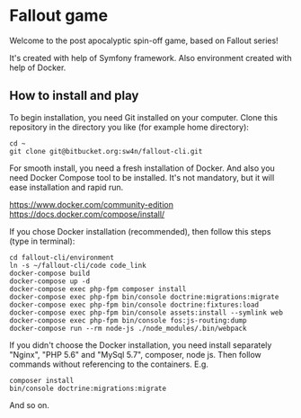 Fallout game
========================

Welcome to the post apocalyptic spin-off game, based on Fallout series!

It's created with help of Symfony framework. Also environment created with help of Docker.

How to install and play
--------------

To begin installation, you need Git installed on your computer. 
Clone this repository in the directory you like (for example home directory):

```
cd ~
git clone git@bitbucket.org:sw4n/fallout-cli.git
```

For smooth install, you need a fresh installation of Docker. And also you need Docker Compose tool to be installed.
It's not mandatory, but it will ease installation and rapid run.

https://www.docker.com/community-edition
https://docs.docker.com/compose/install/

If you chose Docker installation (recommended), then follow this steps (type in terminal):

```
cd fallout-cli/environment
ln -s ~/fallout-cli/code code_link
docker-compose build
docker-compose up -d
docker-compose exec php-fpm composer install
docker-compose exec php-fpm bin/console doctrine:migrations:migrate
docker-compose exec php-fpm bin/console doctrine:fixtures:load
docker-compose exec php-fpm bin/console assets:install --symlink web
docker-compose exec php-fpm bin/console fos:js-routing:dump
docker-compose run --rm node-js ./node_modules/.bin/webpack
``` 

If you didn't choose the Docker installation, you need install separately "Nginx", "PHP 5.6" and "MySql 5.7", composer, node js. 
Then follow commands without referencing to the containers. E.g.
```
composer install
bin/console doctrine:migrations:migrate
```
And so on.